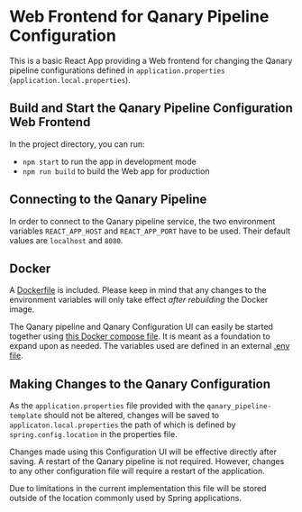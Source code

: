 # Web Frontend for Qanary Pipeline Configuration

This is a basic React App providing a Web frontend for changing the Qanary pipeline configurations 
defined in `application.properties` (`application.local.properties`).

## Build and Start the Qanary Pipeline Configuration Web Frontend

In the project directory, you can run:

- `npm start` to run the app in development mode
- `npm run build` to build the Web app for production

## Connecting to the Qanary Pipeline

In order to connect to the Qanary pipeline service, the two environment variables 
`REACT_APP_HOST` and `REACT_APP_PORT` have to be used. Their default values are 
`localhost` and `8080`.

## Docker

A [Dockerfile](./Dockerfile) is included. Please keep in mind that any changes to the environment
variables will only take effect *after rebuilding* the Docker image.

The Qanary pipeline and Qanary Configuration UI can easily be started together using [this Docker compose file](../docker-compose.yml). 
It is meant as a foundation to expand upon as needed. The variables used are defined in an external [.env file](../.env).

## Making Changes to the Qanary Configuration

As the `application.properties` file provided with the `qanary_pipeline-template` should not
be altered, changes will be saved to `applicaton.local.properties` the path of which is defined by 
`spring.config.location` in the properties file. 

Changes made using this Configuration UI will be effective directly after saving.
A restart of the Qanary pipeline is not required. 
However, changes to any other configuration file will require a restart of the application.

Due to limitations in the current implementation this file will be stored outside of the location 
commonly used by Spring applications.
